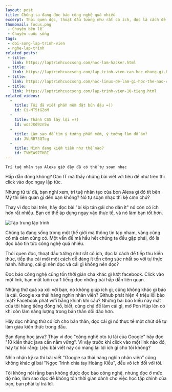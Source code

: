 ```yaml
---
layout: post
title: Chúng ta đang đọc báo công nghệ quá nhiều
excerpt: Thói quen đọc, thoạt đầu tưởng như rất có ích, đọc là cách để tiếp thu kiến thức, tiếp thu cái mới một cách dễ dàng ít tốn công sức nhất so với tự thực hành. Nhưng, cái gì nên đọc và cái gì không nên đọc? Chúng ta đang sống trong một thế giới mà thông tin tạp nham, vàng cũng có mà cám cũng có. Một vấn đề mà hầu hết chúng ta đều gặp phải, đó là đọc báo tin tức công nghệ quá nhiều.
thumbnail: focus.png
 - Chuyện bên lề
 - Chuyện cuộc sống
tags:
 - doi-song-lap-trinh-vien
 - nghe-lap-trinh
related_posts:
 - title:
   link: https://laptrinhcuocsong.com/hoc-lam-hacker.html
 - title:
   link: https://laptrinhcuocsong.com/lap-trinh-vien-can-hoc-nhung-gi.html
 - title:
   link: https://laptrinhcuocsong.com/hoc-linux-de-lam-gi-hoc-the-nao-cho-hieu-qua.html
 - title:
   link: https://laptrinhcuocsong.com/lap-trinh-vien-10-tieng.html
related_videos:
  -
    title: Tôi đã viết phần mềm đặt bún đậu =))
    id: Ci-MT5tGZoM
  -
    title: Thánh CSS lầy lội =))
    id: wosJKd9zn5w
  -
    title: Làm sao để tìm ý tưởng phần mềm, ý tưởng làm đồ án?
    id: JVLRB73QTcg
  -
    title: Mình đang kiếm tiền như thế nào?
    id: TVWEA97THRI
---
```


`Trí tuệ nhân tạo Alexa giờ đây đã có thể tự soạn nhạc`

Hấp dẫn đúng không? Dân IT mà thấy những bài viết với tiêu đề như trên thì click vào đọc ngay lập tức.

Nhưng từ từ đã, bạn nghĩ xem, trí tuệ nhân tạo của bọn Alexa gì đó tít bên Mỹ thì liên quan gì đến bạn không? Nó tự soạn nhạc thì kệ cmn chứ?

Thay vì đọc bài trên, hãy đọc bài "bí kíp tán gái cho dân it" nó còn có ích hơn rất nhiều. Bạn có thể áp dụng ngay vào thực tế, và nó làm bạn tốt hơn.

![Tập trung lập trình](images/focus-coding.png)

Chúng ta đang sống trong một thế giới mà thông tin tạp nham, vàng cũng có mà cám cũng có. Một vấn đề mà hầu hết chúng ta đều gặp phải, đó là đọc báo tin tức công nghệ quá nhiều.

Thói quen đọc, thoạt đầu tưởng như rất có ích, đọc là cách để tiếp thu kiến thức, tiếp thu cái mới một cách dễ dàng ít tốn công sức nhất so với tự thực hành. Nhưng, cái gì nên đọc và cái gì không nên đọc?

Đọc báo công nghệ cũng tốn thời giản chả khác gì lướt facebook. Click vào một link, bạn mất luôn cả 1 tiếng đọc những bài hấp dẫn liên quan.

Những thứ quá xa xôi với bạn, nó không giúp ích gì, cũng không khác gì báo lá cải. Google xa thải hàng nghìn nhân viên? Github phát hiện 4 triệu lỗi bảo mật? Facebook phát wifi bằng khinh khí cầu? Những bài báo kiểu này mất của tôi hàng tiếng đồng hồ, biết, cũng chả để làm cái gì, mở Pỏn Húp lên có khi còn làm năng lượng trong bản thân dồi dào hơn.

Hãy đọc những thứ có ích cho bản thân, đọc cái gì nó thực tế một chút để tự làm giàu kiến thức trong đầu.

Bạn đang học java? Thay vì đọc "công nghệ oto tự lái của Google" hãy đọc "10 kiến thức java cần nắm vững". Vì vậy trước khi click vào một link nào đó, hãy tự hỏi rằng:
Liệu bài viết này có mang lại lợi ích gì cho tôi không?

Nhìn nhận kỹ ra thì bài viết "Google sa thải hàng nghìn nhân viên" cũng không khác gì bài "Ngọc Trinh chia tay Hoàng Kiều", đều vô ích đối với tôi.

Tôi không nói rằng bạn không được đọc báo công nghệ, nhưng đọc ở mức độ nào, làm sao đọc để không tốn thời gian dành cho việc học tập chính của bạn, bạn phải tự trả lời.